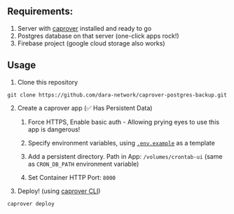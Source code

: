 ## Requirements:

1. Server with [caprover](https://caprover.com/) installed and ready to go
2. Postgres database on that server (one-click apps rock!)
3. Firebase project (google cloud storage also works)

## Usage

1. Clone this repository
```
git clone https://github.com/dara-network/caprover-postgres-backup.git 
```
2. Create a caprover app (✅ Has Persistent Data)
    
    1. Force HTTPS, Enable basic auth - Allowing prying eyes to use this app is dangerous! 
    
    2. Specify environment variables, using [`.env.example`](.env.example) as a template
    
    3. Add a persistent directory. Path in App: `/volumes/crontab-ui` (same as `CRON_DB_PATH` environment variable)
    
    4. Set Container HTTP Port: `8000`
    
3. Deploy! (using [caprover CLI](https://caprover.com/docs/get-started.html#step-3-install-caprover-cli))
```
caprover deploy
```
